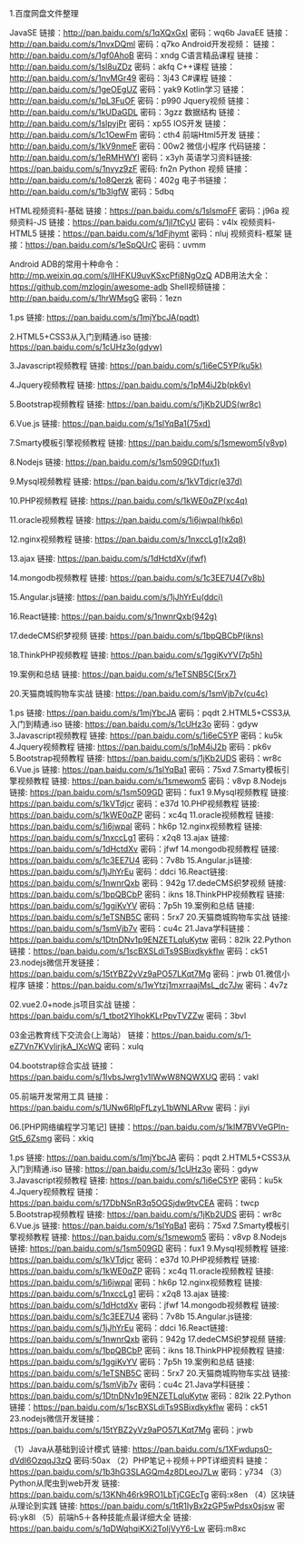 
1.百度网盘文件整理

JavaSE     链接：http://pan.baidu.com/s/1qXQxGxI 密码：wq6b
JavaEE     链接：http://pan.baidu.com/s/1nvxDQml 密码：q7ko
Android开发视频：   链接：http://pan.baidu.com/s/1gf0AhoB 密码：xndg
C语言精品课程   链接：http://pan.baidu.com/s/1sl8uZDz 密码：akfq
C++课程          链接：http://pan.baidu.com/s/1nvMGr49 密码：3j43
C#课程           链接：http://pan.baidu.com/s/1geOEgUZ 密码：yak9
Kotlin学习    链接：http://pan.baidu.com/s/1pL3FuOF 密码：p990
Jquery视频  链接：http://pan.baidu.com/s/1kUDaGDL 密码：3gzz
数据结构     链接：http://pan.baidu.com/s/1slpyjPr 密码：xp55
IOS开发           链接：http://pan.baidu.com/s/1c1OewFm 密码：cth4
前端Html5开发      链接：http://pan.baidu.com/s/1kV9nmeF 密码：00w2
微信小程序	代码链接：http://pan.baidu.com/s/1eRMHWYI 密码：x3yh
英语学习资料链接: 	https://pan.baidu.com/s/1nvyz9zF 密码: fn2n
Python 视频 链接：http://pan.baidu.com/s/1o8Qerzk 密码：402g
电子书链接：http://pan.baidu.com/s/1b3lgfW 密码：5dbq

HTML视频资料-基础	链接：https://pan.baidu.com/s/1slsmoFF 密码：j96a
视频资料-JS	链接：https://pan.baidu.com/s/1jI7tCyU 密码：v4lx
视频资料-HTML5	链接：https://pan.baidu.com/s/1dFjhymt 密码：nluj
视频资料-框架		链接：https://pan.baidu.com/s/1eSpQUrC 密码：uvmm

Android ADB的常用十种命令：http://mp.weixin.qq.com/s/lIHFKU9uvKSxcPfi8NgOzQ
ADB用法大全：https://github.com/mzlogin/awesome-adb
Shell视频链接：http://pan.baidu.com/s/1hrWMsgG 密码：1ezn

1.ps 链接: https://pan.baidu.com/s/1mjYbcJA(pqdt)

2.HTML5+CSS3从入门到精通.iso 链接: https://pan.baidu.com/s/1cUHz3o(gdyw)

3.Javascript视频教程 链接: https://pan.baidu.com/s/1i6eC5YP(ku5k)

4.Jquery视频教程 链接: https://pan.baidu.com/s/1pM4iJ2b(pk6v)

5.Bootstrap视频教程 链接: https://pan.baidu.com/s/1jKb2UDS(wr8c)

6.Vue.js 链接: https://pan.baidu.com/s/1slYqBa1(75xd)

7.Smarty模板引擎视频教程 链接: https://pan.baidu.com/s/1smewom5(v8vp)

8.Nodejs 链接: https://pan.baidu.com/s/1sm509GD(fux1)

9.Mysql视频教程 链接: https://pan.baidu.com/s/1kVTdjcr(e37d)

10.PHP视频教程 链接: https://pan.baidu.com/s/1kWE0qZP(xc4q)

11.oracle视频教程 链接: https://pan.baidu.com/s/1i6jwpal(hk6p)

12.nginx视频教程 链接: https://pan.baidu.com/s/1nxccLg1(x2q8)

13.ajax 链接: https://pan.baidu.com/s/1dHctdXv(jfwf)

14.mongodb视频教程 链接: https://pan.baidu.com/s/1c3EE7U4(7v8b)

15.Angular.js链接: https://pan.baidu.com/s/1jJhYrEu(ddci)

16.React链接: https://pan.baidu.com/s/1nwnrQxb(942g)

17.dedeCMS织梦视频 链接: https://pan.baidu.com/s/1bpQBCbP(ikns)

18.ThinkPHP视频教程 链接: https://pan.baidu.com/s/1ggiKvYV(7p5h)

19.案例和总结 链接: https://pan.baidu.com/s/1eTSNB5C(5rx7)

20.天猫商城购物车实战 链接: https://pan.baidu.com/s/1smVjb7v(cu4c)


1.ps 链接: 
https://pan.baidu.com/s/1mjYbcJA
密码：pqdt
2.HTML5+CSS3从入门到精通.iso 链接: https://pan.baidu.com/s/1cUHz3o
密码：gdyw
3.Javascript视频教程 链接: https://pan.baidu.com/s/1i6eC5YP
密码：ku5k
4.Jquery视频教程 链接: https://pan.baidu.com/s/1pM4iJ2b
密码：pk6v
5.Bootstrap视频教程 链接: https://pan.baidu.com/s/1jKb2UDS
密码：wr8c
6.Vue.js 链接: 
https://pan.baidu.com/s/1slYqBa1
密码：75xd
7.Smarty模板引擎视频教程 链接: https://pan.baidu.com/s/1smewom5
密码：v8vp
8.Nodejs 链接: https://pan.baidu.com/s/1sm509GD
密码：fux1
9.Mysql视频教程 链接: https://pan.baidu.com/s/1kVTdjcr
密码：e37d
10.PHP视频教程 链接: https://pan.baidu.com/s/1kWE0qZP
密码：xc4q
11.oracle视频教程 链接: https://pan.baidu.com/s/1i6jwpal
密码：hk6p
12.nginx视频教程 链接: https://pan.baidu.com/s/1nxccLg1
密码：x2q8
13.ajax 链接: 
https://pan.baidu.com/s/1dHctdXv
密码：jfwf
14.mongodb视频教程 链接: https://pan.baidu.com/s/1c3EE7U4
密码：7v8b
15.Angular.js链接: https://pan.baidu.com/s/1jJhYrEu
密码：ddci
16.React链接: 
https://pan.baidu.com/s/1nwnrQxb
密码：942g
17.dedeCMS织梦视频 链接: https://pan.baidu.com/s/1bpQBCbP
密码：ikns
18.ThinkPHP视频教程 链接: https://pan.baidu.com/s/1ggiKvYV
密码：7p5h
19.案例和总结 链接: https://pan.baidu.com/s/1eTSNB5C
密码：5rx7
20.天猫商城购物车实战 链接: https://pan.baidu.com/s/1smVjb7v
密码：cu4c
21.Java学科链接：https://pan.baidu.com/s/1DtnDNv1p9ENZETLqIuKytw
 密码：82lk
22.Python链接：https://pan.baidu.com/s/1scBXSLdiTs9SBixdkykflw 
密码：ck51
23.nodejs微信开发链接：https://pan.baidu.com/s/15tYBZ2yVz9aPO57LKqt7Mg 
密码：jrwb
01.微信小程序
链接：https://pan.baidu.com/s/1wYtzj1mxrraajMsL_dc7Jw 密码：4v7z

02.vue2.0+node.js项目实战
链接：https://pan.baidu.com/s/1_tbot2YlhokKLrPpvTVZZw 密码：3bvl

03金迅教育线下交流会(上海站）
链接：https://pan.baidu.com/s/1-eZ7Vn7KVylirjkA_IXcWQ 密码：xulq

04.bootstrap综合实战
链接：https://pan.baidu.com/s/1IvbsJwrg1v1IWwW8NQWXUQ 密码：vakl

05.前端开发常用工具
链接：https://pan.baidu.com/s/1UNw6RlpFfLzyL1bWNLARvw 密码：jiyi

06.[PHP网络编程学习笔记]
链接：https://pan.baidu.com/s/1kIM7BVVeGPIn-Gt5_6Zsmg 密码：xkiq

1.ps 链接: 
https://pan.baidu.com/s/1mjYbcJA
密码：pqdt
2.HTML5+CSS3从入门到精通.iso 链接:
https://pan.baidu.com/s/1cUHz3o
密码：gdyw
3.Javascript视频教程 链接: https://pan.baidu.com/s/1i6eC5YP
密码：ku5k
4.Jquery视频教程 链接：https://pan.baidu.com/s/17DbNSnR3q5OGSjdw9tvCEA 
密码：twcp
5.Bootstrap视频教程 链接: https://pan.baidu.com/s/1jKb2UDS
密码：wr8c
6.Vue.js 链接: 
https://pan.baidu.com/s/1slYqBa1
密码：75xd
7.Smarty模板引擎视频教程 链接: https://pan.baidu.com/s/1smewom5
密码：v8vp
8.Nodejs 链接: https://pan.baidu.com/s/1sm509GD
密码：fux1
9.Mysql视频教程 链接: https://pan.baidu.com/s/1kVTdjcr
密码：e37d
10.PHP视频教程 链接: https://pan.baidu.com/s/1kWE0qZP
密码：xc4q
11.oracle视频教程 链接: https://pan.baidu.com/s/1i6jwpal
密码：hk6p
12.nginx视频教程 链接: https://pan.baidu.com/s/1nxccLg1
密码：x2q8
13.ajax 链接:
 https://pan.baidu.com/s/1dHctdXv
密码：jfwf
14.mongodb视频教程 链接: https://pan.baidu.com/s/1c3EE7U4
密码：7v8b
15.Angular.js链接: https://pan.baidu.com/s/1jJhYrEu
密码：ddci
16.React链接: 
https://pan.baidu.com/s/1nwnrQxb
密码：942g
17.dedeCMS织梦视频 链接: https://pan.baidu.com/s/1bpQBCbP
密码：ikns
18.ThinkPHP视频教程 链接: https://pan.baidu.com/s/1ggiKvYV
密码：7p5h
19.案例和总结 链接: https://pan.baidu.com/s/1eTSNB5C
密码：5rx7
20.天猫商城购物车实战 链接: https://pan.baidu.com/s/1smVjb7v
密码：cu4c
21.Java学科链接：https://pan.baidu.com/s/1DtnDNv1p9ENZETLqIuKytw
 密码：82lk
22.Python链接：https://pan.baidu.com/s/1scBXSLdiTs9SBixdkykflw 
密码：ck51
23.nodejs微信开发链接：https://pan.baidu.com/s/15tYBZ2yVz9aPO57LKqt7Mg 
密码：jrwb


（1）Java从基础到设计模式
链接:
https://pan.baidu.com/s/1XFwdups0-dVdI6OzqqJ3zQ
密码:50ax
（2）PHP笔记＋视频＋PPT详细资料
链接：
https://pan.baidu.com/s/1b3hG3SLAGQm4z8DLeoJ7Lw 
密码：y734
（3）Python从爬虫到web开发
链接:
https://pan.baidu.com/s/13KNh46rk9RO1LbTjCGEcTg
密码:x8en
（4）区块链从理论到实践
链接:
https://pan.baidu.com/s/1tR1IyBx2zGP5wPdsx0sjsw
密码:yk8l
（5）前端h5＋各种技能点最详细大全
链接:
https://pan.baidu.com/s/1qDWqhqiKXi2ToljVyY6-Lw
密码:m8xc
